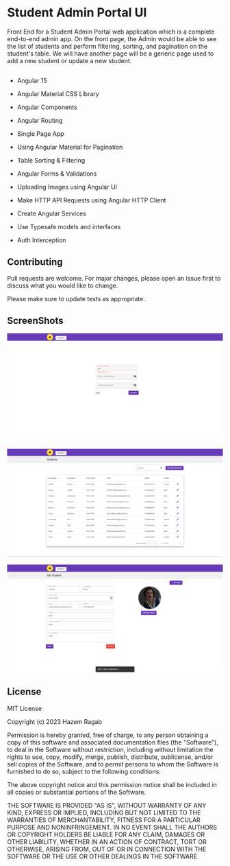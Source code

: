 # Student Admin Portal UI

Front End for a Student Admin Portal web application which is a complete end-to-end admin app. On the front page, the Admin would be able to see the list of students and perform filtering, sorting, and pagination on the student's table. We will have another page will be a generic page used to add a new student or update a new student.
##


- Angular 15
- Angular Material CSS Library
- Angular Components
- Angular Routing
- Single Page App
- Using Angular Material for Pagination
- Table Sorting & Filtering
- Angular Forms & Validations
- Uploading Images using Angular UI
- Make HTTP API Requests using Angular HTTP Client
- Create Angular Services

- Use Typesafe models and interfaces
- Auth Interception
## Contributing

Pull requests are welcome. For major changes, please open an issue first
to discuss what you would like to change.

Please make sure to update tests as appropriate.

## ScreenShots 
<p align="center">
		<img src="assets/Screenshot 2023-02-09 005408.png" alt="Screen Shot">
</p>
<p align="center">
		<img src="assets/Screenshot 2023-02-06 015737.png" alt="Screen Shot">
</p>
<p align="center">
		<img src="assets/Screenshot 2023-02-06 015935.png" alt="Screen Shot">
</p>

## License

MIT License

Copyright (c) 2023 Hazem Ragab

Permission is hereby granted, free of charge, to any person obtaining a copy of this software and associated documentation files (the "Software"), to deal in the Software without restriction, including without limitation the rights to use, copy, modify, merge, publish, distribute, sublicense, and/or sell copies of the Software, and to permit persons to whom the Software is furnished to do so, subject to the following conditions:

The above copyright notice and this permission notice shall be included in all copies or substantial portions of the Software.

THE SOFTWARE IS PROVIDED "AS IS", WITHOUT WARRANTY OF ANY KIND, EXPRESS OR IMPLIED, INCLUDING BUT NOT LIMITED TO THE WARRANTIES OF MERCHANTABILITY, FITNESS FOR A PARTICULAR PURPOSE AND NONINFRINGEMENT. IN NO EVENT SHALL THE AUTHORS OR COPYRIGHT HOLDERS BE LIABLE FOR ANY CLAIM, DAMAGES OR OTHER LIABILITY, WHETHER IN AN ACTION OF CONTRACT, TORT OR OTHERWISE, ARISING FROM, OUT OF OR IN CONNECTION WITH THE SOFTWARE OR THE USE OR OTHER DEALINGS IN THE SOFTWARE.
